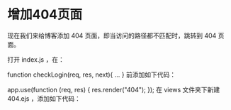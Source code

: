 # 增加404页面

现在我们来给博客添加 404 页面，即当访问的路径都不匹配时，跳转到 404 页面。

打开 index.js ，在：

function checkLogin(req, res, next){ ... }
前添加如下代码：

app.use(function (req, res) {
  res.render("404");
});
在 views 文件夹下新建 404.ejs ，添加如下代码：

<!DOCTYPE html>
<html>
<head>
<meta charset="UTF-8">
<title>Blog</title>
</head>
<body>
<script type="text/javascript" src="http://www.qq.com/404/search_children.js" charset="utf-8"></script>